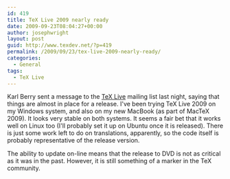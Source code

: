 ```yaml
---
id: 419
title: TeX Live 2009 nearly ready
date: 2009-09-23T08:04:27+00:00
author: josephwright
layout: post
guid: http://www.texdev.net/?p=419
permalink: /2009/09/23/tex-live-2009-nearly-ready/
categories:
  - General
tags:
  - TeX Live
---
```

Karl Berry sent a message to the <a title="TeX Live" href="http://www.tug.org/texlive">TeX Live</a> mailing list last night, saying that things are almost in place for a release. I've been trying TeX Live 2009 on my Windows system, and also on my new MacBook (as part of MacTeX 2009). It looks very stable on both systems. It seems a fair bet that it works well on Linux too (I'll probably set it up on Ubuntu once it is released). There is just some work left to do on translations, apparently, so the code itself is probably representative of the release version.

The ability to update on-line means that the release to DVD is not as critical as it was in the past. However, it is still something of a marker in the TeX community.
